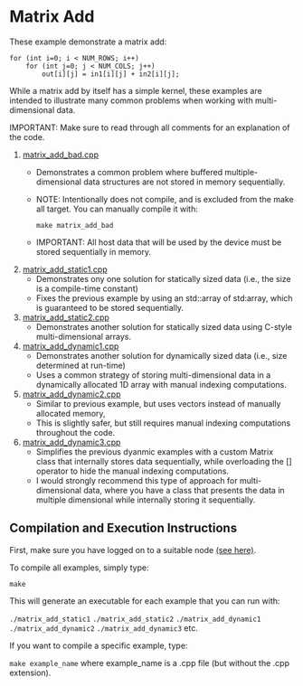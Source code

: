 # Matrix Add

These example demonstrate a matrix add:
            
    for (int i=0; i < NUM_ROWS; i++)
        for (int j=0; j < NUM_COLS; j++)
            out[i][j] = in1[i][j] + in2[i][j];
        

While a matrix add by itself has a simple kernel, these examples are intended to illustrate many common problems when working with multi-dimensional data.

IMPORTANT: Make sure to read through all comments for an explanation of the code.

1. [matrix_add_bad.cpp](matrix_add_bad.cpp) 
    - Demonstrates a common problem where buffered multiple-dimensional data structures are not stored in memory sequentially.
    - NOTE: Intentionally does not compile, and is excluded from the make all target. You can manually compile it with: 
     
        `make matrix_add_bad` 
    - IMPORTANT: All host data that will be used by the device must be stored sequentially in memory.    
1.  [matrix_add_static1.cpp](matrix_add_static1.cpp)
    - Demonstrates ony one solution for statically sized data (i.e., the size is a compile-time constant)
    - Fixes the previous example by using an std::array of std:array, which is guaranteed to be stored sequentially.
1.  [matrix_add_static2.cpp](matrix_add_static2.cpp)
    - Demonstrates another solution for statically sized data using C-style multi-dimensional arrays.    
1.  [matrix_add_dynamic1.cpp](matrix_add_dynamic1.cpp)
    - Demonstrates another solution for dynamically sized data (i.e., size determined at run-time)
    - Uses a common strategy of storing multi-dimensional data in a dynamically allocated 1D array with manual indexing computations.    
1.  [matrix_add_dynamic2.cpp](matrix_add_dynamic2.cpp)
    - Similar to previous example, but uses vectors instead of manually allocated memory,
    - This is slightly safer, but still requires manual indexing computations throughout the code.
1.  [matrix_add_dynamic3.cpp](matrix_add_dynamic3.cpp)
    - Simplifies the previous dyanmic examples with a custom Matrix class that internally stores data sequentially, while overloading the [] operator to hide the manual indexing computations.
    - I would strongly recommend this type of approach for multi-dimensional data, where you have a class that presents the data in multiple dimensional while internally storing it sequentially.
    
## Compilation and Execution Instructions

First, make sure you have logged on to a suitable node [(see here)](../../../SYCL#devcloud-usage-instructions).

To compile all examples, simply type:

`make`

This will generate an executable for each example that you can run with:

`./matrix_add_static1`
`./matrix_add_static2`
`./matrix_add_dynamic1`
`./matrix_add_dynamic2`
`./matrix_add_dynamic3`
etc.

If you want to compile a specific example, type:

`make example_name` where example_name is a .cpp file (but without the .cpp extension).
